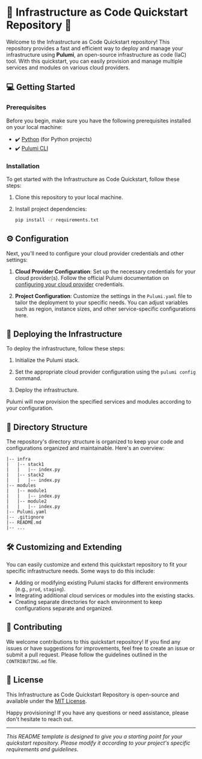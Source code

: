 # 🚀 Infrastructure as Code Quickstart Repository 🚀

Welcome to the Infrastructure as Code Quickstart repository! This repository provides a fast and efficient way to deploy and manage your infrastructure using **Pulumi**, an open-source infrastructure as code (IaC) tool. With this quickstart, you can easily provision and manage multiple services and modules on various cloud providers.

## 💻 Getting Started

### Prerequisites

Before you begin, make sure you have the following prerequisites installed on your local machine:

- ✔️ [Python](https://www.python.org/downloads/) (for Python projects)
- ✔️ [Pulumi CLI](https://www.pulumi.com/docs/get-started/install/)

### Installation

To get started with the Infrastructure as Code Quickstart, follow these steps:

1. Clone this repository to your local machine.

2. Install project dependencies:
   ```bash
   pip install -r requirements.txt
   ```

## ⚙️ Configuration

Next, you'll need to configure your cloud provider credentials and other settings:

1. **Cloud Provider Configuration**: Set up the necessary credentials for your cloud provider(s). Follow the official Pulumi documentation on [configuring your cloud provider](https://www.pulumi.com/docs/intro/cloud-providers/) credentials.

2. **Project Configuration**: Customize the settings in the `Pulumi.yaml` file to tailor the deployment to your specific needs. You can adjust variables such as region, instance sizes, and other service-specific configurations here.

## 🚀 Deploying the Infrastructure

To deploy the infrastructure, follow these steps:

1. Initialize the Pulumi stack.

2. Set the appropriate cloud provider configuration using the `pulumi config` command.

3. Deploy the infrastructure.

Pulumi will now provision the specified services and modules according to your configuration.

## 📁 Directory Structure

The repository's directory structure is organized to keep your code and configurations organized and maintainable. Here's an overview:

```
|-- infra
|   |-- stack1
|   |   |-- index.py
|   |-- stack2
|   |   |-- index.py
|-- modules
|   |-- module1
|   |   |-- index.py
|   |-- module2
|   |   |-- index.py
|-- Pulumi.yaml
|-- .gitignore
|-- README.md
|-- ...
```

## 🛠️ Customizing and Extending

You can easily customize and extend this quickstart repository to fit your specific infrastructure needs. Some ways to do this include:

- Adding or modifying existing Pulumi stacks for different environments (e.g., `prod`, `staging`).
- Integrating additional cloud services or modules into the existing stacks.
- Creating separate directories for each environment to keep configurations separate and organized.

## 🤝 Contributing

We welcome contributions to this quickstart repository! If you find any issues or have suggestions for improvements, feel free to create an issue or submit a pull request. Please follow the guidelines outlined in the `CONTRIBUTING.md` file.

## 📄 License

This Infrastructure as Code Quickstart Repository is open-source and available under the [MIT License](LICENSE).

Happy provisioning! If you have any questions or need assistance, please don't hesitate to reach out.

---

*This README template is designed to give you a starting point for your quickstart repository. Please modify it according to your project's specific requirements and guidelines.*
